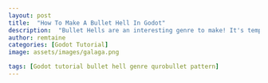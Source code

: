 ```yaml
---
layout: post
title:  "How To Make A Bullet Hell In Godot"
description:  "Bullet Hells are an interesting genre to make! It's tempting to make one in Godot, although there are difficulties in making patterns. Read on to see how to make one!"
author: remtaine
categories: [Godot Tutorial]
image: assets/images/galaga.png

tags: [Godot tutorial bullet hell genre qurobullet pattern]
---
```


